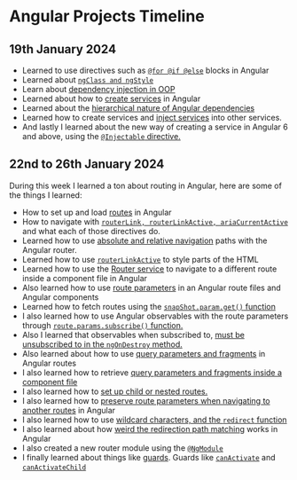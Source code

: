 # Angular Projects Timeline

## 19th January 2024

- Learned to use directives such as [`@for @if @else`](https://github.com/Konadu-Akwasi-Akuoko/Angular-The-Complete-Guide/blob/main/section-07-directives-deep-dive/README.md#attribute-vs-structural-directives) blocks in Angular
- Learned about [`ngClass and ngStyle`](https://github.com/Konadu-Akwasi-Akuoko/Angular-The-Complete-Guide/blob/main/section-07-directives-deep-dive/README.md#attribute-vs-structural-directives)
- Learn about [dependency injection in OOP](https://github.com/Konadu-Akwasi-Akuoko/Angular-The-Complete-Guide/blob/main/section-09-using-services-and-dependency-injection/README.md#dependency-injection-an-oop-concept)
- Learned about how to [create services](https://github.com/Konadu-Akwasi-Akuoko/Angular-The-Complete-Guide/blob/main/section-09-using-services-and-dependency-injection/README.md#creating-a-data-service) in Angular
- Learned about the [hierarchical nature of Angular dependencies](https://github.com/Konadu-Akwasi-Akuoko/Angular-The-Complete-Guide/blob/main/section-09-using-services-and-dependency-injection/README.md#hierarchical-injector)
- Learned how to create services and [inject services](https://github.com/Konadu-Akwasi-Akuoko/Angular-The-Complete-Guide/blob/main/section-09-using-services-and-dependency-injection/README.md#injecting-services-into-services) into other services.
- And lastly I learned about the new way of creating a service in Angular 6 and above, using the [`@Injectable` directive.](https://github.com/Konadu-Akwasi-Akuoko/Angular-The-Complete-Guide/blob/main/section-09-using-services-and-dependency-injection/README.md#a-different-way-of-injecting-services)

## 22nd to 26th January 2024

During this week I learned a ton about routing in Angular, here are some of the things I learned:

- How to set up and load [routes](https://github.com/Konadu-Akwasi-Akuoko/Angular-The-Complete-Guide/blob/main/section-11-changing-pages-with-routing/README.md#setting-up-and-loading-routes) in Angular
- How to navigate with [`routerLink, routerLinkActive, ariaCurrentActive`](https://github.com/Konadu-Akwasi-Akuoko/Angular-The-Complete-Guide/blob/main/section-11-changing-pages-with-routing/README.md#navigating-with-router-links) and what each of those directives do.
- Learned how to use [absolute and relative navigation](https://github.com/Konadu-Akwasi-Akuoko/Angular-The-Complete-Guide/blob/main/section-11-changing-pages-with-routing/README.md#navigating-with-router-links) paths with the Angular router.
- Learned how to use [`routerLinkActive`](https://github.com/Konadu-Akwasi-Akuoko/Angular-The-Complete-Guide/blob/main/section-11-changing-pages-with-routing/README.md#styling-active-router-links) to style parts of the HTML
- Learned how to use the [Router service](https://github.com/Konadu-Akwasi-Akuoko/Angular-The-Complete-Guide/blob/main/section-11-changing-pages-with-routing/README.md#navigating-programmatically) to navigate to a different route inside a component file in Angular
- Also learned how to use [route parameters](https://github.com/Konadu-Akwasi-Akuoko/Angular-The-Complete-Guide/blob/main/section-11-changing-pages-with-routing/README.md#passing-parameters-to-routes) in an Angular route files and Angular components
- Learned how to fetch routes using the [`snapShot.param.get()` function](https://github.com/Konadu-Akwasi-Akuoko/Angular-The-Complete-Guide/blob/main/section-11-changing-pages-with-routing/README.md#fetching-route-parameters)
- I also learned how to use Angular observables with the route parameters through [`route.params.subscribe()` function.](https://github.com/Konadu-Akwasi-Akuoko/Angular-The-Complete-Guide/blob/main/section-11-changing-pages-with-routing/README.md#fetching-route-parameters-reactively)
- Also I learned that observables when subscribed to, [must be unsubscribed to in the `ngOnDestroy` method.](https://github.com/Konadu-Akwasi-Akuoko/Angular-The-Complete-Guide/blob/main/section-11-changing-pages-with-routing/README.md#an-important-note-about-observables)
- Also learned about how to use [query parameters and fragments](https://github.com/Konadu-Akwasi-Akuoko/Angular-The-Complete-Guide/blob/main/section-11-changing-pages-with-routing/README.md#passing-querying-parameters-and-fragments) in Angular routes
- I also learned how to retrieve [query parameters and fragments inside a component file](https://github.com/Konadu-Akwasi-Akuoko/Angular-The-Complete-Guide/blob/main/section-11-changing-pages-with-routing/README.md#retrieving-query-parameters-and-fragments)
- I also learned how to [set up child or nested routes.](https://github.com/Konadu-Akwasi-Akuoko/Angular-The-Complete-Guide/blob/main/section-11-changing-pages-with-routing/README.md#fetching-route-parameters-reactively)
- I also learned how to [preserve route parameters when navigating to another routes](https://github.com/Konadu-Akwasi-Akuoko/Angular-The-Complete-Guide/blob/main/section-11-changing-pages-with-routing/README.md#configuring-the-handling-of-route-parameters) in Angular
- I also learned how to use [wildcard characters, and the `redirect` function](https://github.com/Konadu-Akwasi-Akuoko/Angular-The-Complete-Guide/blob/main/section-11-changing-pages-with-routing/README.md#redirecting-and-wildcard-routes)
- I also learned about how [weird the redirection path matching](https://github.com/Konadu-Akwasi-Akuoko/Angular-The-Complete-Guide/blob/main/section-11-changing-pages-with-routing/README.md#important-redirection-path-matching) works in Angular
- I also created a new router module using the [`@NgModule`](https://github.com/Konadu-Akwasi-Akuoko/Angular-The-Complete-Guide/blob/main/section-11-changing-pages-with-routing/README.md#outsourcing-the-route-configuration)
- I finally learned about things like [guards](https://github.com/Konadu-Akwasi-Akuoko/Angular-The-Complete-Guide/blob/main/section-11-changing-pages-with-routing/README.md#an-introduction-to-guards). Guards like [`canActivate`](https://github.com/Konadu-Akwasi-Akuoko/Angular-The-Complete-Guide/blob/main/section-11-changing-pages-with-routing/README.md#protecting-routes-on-canactivate) and [`canActivateChild`](https://github.com/Konadu-Akwasi-Akuoko/Angular-The-Complete-Guide/blob/main/section-11-changing-pages-with-routing/README.md#protecting-childnested-routes-with-canactivatechild)
